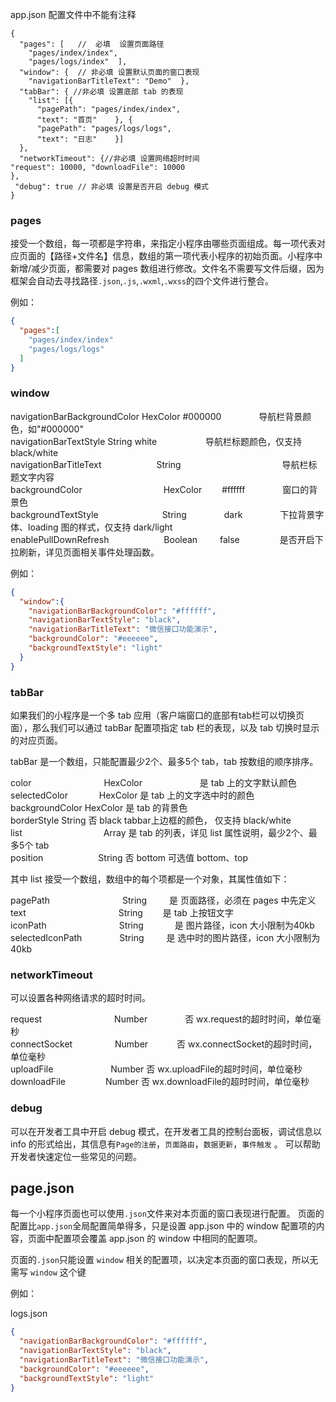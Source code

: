 app.json   配置文件中不能有注释



```
{
  "pages": [   //  必填  设置页面路径
    "pages/index/index",
    "pages/logs/index"  ],
  "window": {  // 非必填 设置默认页面的窗口表现
    "navigationBarTitleText": "Demo"  },
  "tabBar": { //非必填 设置底部 tab 的表现
    "list": [{
      "pagePath": "pages/index/index",
      "text": "首页"    }, {
      "pagePath": "pages/logs/logs",
      "text": "日志"    }]
  },
  "networkTimeout": {//非必填 设置网络超时时间
"request": 10000, "downloadFile": 10000 
},
 "debug": true // 非必填 设置是否开启 debug 模式
}
```



### pages

接受一个数组，每一项都是字符串，来指定小程序由哪些页面组成。每一项代表对应页面的【路径+文件名】信息，数组的第一项代表小程序的初始页面。小程序中新增/减少页面，都需要对 pages 数组进行修改。文件名不需要写文件后缀，因为框架会自动去寻找路径`.json`,`.js`,`.wxml`,`.wxss`的四个文件进行整合。

例如：

```json
{
  "pages":[
    "pages/index/index"
    "pages/logs/logs"
  ]
}
```

### window

navigationBarBackgroundColor      HexColor      #000000 　　　　导航栏背景颜色，如"#000000"  
navigationBarTextStyle                 String           white 　　　　  　导航栏标题颜色，仅支持 black/white  
navigationBarTitleText  　　　　　　String  　　　　　　　　　　　   导航栏标题文字内容  
backgroundColor 　　　　　　　　　HexColor 　　#ffffff　　　　    窗口的背景色  
backgroundTextStyle 　　　　　　　String 　　　　dark　　　　    下拉背景字体、loading 图的样式，仅支持 dark/light  
enablePullDownRefresh 　　　　　　Boolean 　　 false  　　　　    是否开启下拉刷新，详见页面相关事件处理函数。

例如：

```json
{
  "window":{
    "navigationBarBackgroundColor": "#ffffff",
    "navigationBarTextStyle": "black",
    "navigationBarTitleText": "微信接口功能演示",
    "backgroundColor": "#eeeeee",
    "backgroundTextStyle": "light"
  }
}
```  

### tabBar

如果我们的小程序是一个多 tab 应用（客户端窗口的底部有tab栏可以切换页面），那么我们可以通过 tabBar 配置项指定 tab 栏的表现，以及 tab 切换时显示的对应页面。

tabBar 是一个数组，只能配置最少2个、最多5个 tab，tab 按数组的顺序排序。

color 　　　　　　　　HexColor 　　　　　 　是 tab 上的文字默认颜色  
selectedColor 　　　  HexColor                   是   tab 上的文字选中时的颜色  
backgroundColor      HexColor                    是    tab 的背景色  
borderStyle             String                        否  black  tabbar上边框的颜色， 仅支持 black/white  
list  　　　　　　　　　Array                       是    tab 的列表，详见 list 属性说明，最少2个、最多5个 tab  
position  　　　　　　String                        否 bottom  可选值 bottom、top

其中 list 接受一个数组，数组中的每个项都是一个对象，其属性值如下：

pagePath 　　　　　　　　String  　　  是 页面路径，必须在 pages 中先定义  
text  　　　　　　  　　　　String　　    是 tab 上按钮文字  
iconPath  　　　　　　　　String  　　　 是 图片路径，icon 大小限制为40kb  
selectedIconPath  　　　　String  　　   是  选中时的图片路径，icon 大小限制为40kb

### networkTimeout

可以设置各种网络请求的超时时间。

request 　　　　　　　　Number 　　　　否 wx.request的超时时间，单位毫秒  
connectSocket 　　　 　 Number　　　   否 wx.connectSocket的超时时间，单位毫秒  
uploadFile  　　　　　  　Number            否 wx.uploadFile的超时时间，单位毫秒  
downloadFile  　　　　    Number            否 wx.downloadFile的超时时间，单位毫秒

### debug

可以在开发者工具中开启 debug 模式，在开发者工具的控制台面板，调试信息以 info 的形式给出，其信息有`Page的注册`，`页面路由`，`数据更新`，`事件触发` 。 可以帮助开发者快速定位一些常见的问题。

## page.json

每一个小程序页面也可以使用`.json`文件来对本页面的窗口表现进行配置。 页面的配置比`app.json`全局配置简单得多，只是设置 app.json 中的 window 配置项的内容，页面中配置项会覆盖 app.json 的 window 中相同的配置项。

页面的`.json`只能设置 `window` 相关的配置项，以决定本页面的窗口表现，所以无需写 `window` 这个键

例如：

logs.json

```json
{
  "navigationBarBackgroundColor": "#ffffff",
  "navigationBarTextStyle": "black",
  "navigationBarTitleText": "微信接口功能演示",
  "backgroundColor": "#eeeeee",
  "backgroundTextStyle": "light"
}
```
